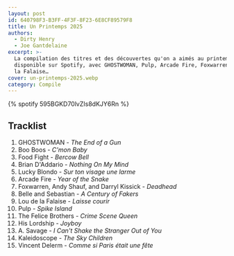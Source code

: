 ```yaml
---
layout: post
id: 640798F3-B3FF-4F3F-8F23-6E8CF89579F8
title: Un Printemps 2025
authors:
  - Dirty Henry
  - Joe Gantdelaine
excerpt: >-
  La compilation des titres et des découvertes qu'on a aimés au printemps 2025,
  disponible sur Spotify, avec GHOSTWOMAN, Pulp, Arcade Fire, Foxwarren, Lou de
  la Falaise…
cover: un-printemps-2025.webp
category: Compile
---
```


{% spotify 595BGKD70lvZIs8dKJY6Rn %}

## Tracklist

1. GHOSTWOMAN - _The End of a Gun_
2. Boo Boos - _C'mon Baby_
3. Food Fight - _Bercow Bell_
4. Brian D'Addario - _Nothing On My Mind_
5. Lucky Blondo - _Sur ton visage une larme_
6. Arcade Fire - _Year of the Snake_
7. Foxwarren, Andy Shauf, and Darryl Kissick - _Deadhead_
8. Belle and Sebastian - _A Century of Fakers_
9. Lou de la Falaise - _Laisse courir_
10. Pulp - _Spike Island_
11. The Felice Brothers - _Crime Scene Queen_
12. His Lordship - _Joyboy_
13. A. Savage - _I Can't Shake the Stranger Out of You_
14. Kaleidoscope - _The Sky Children_
15. Vincent Delerm - _Comme si Paris était une fête_
